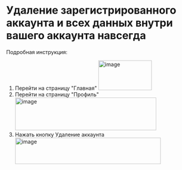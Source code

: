 # Удаление зарегистрированного аккаунта и всех данных внутри вашего аккаунта навсегда
Подробная инструкция:
1. Перейти на страницу "Главная"  <img width="143" height="80" alt="image" src="https://github.com/user-attachments/assets/7bf60fbc-444c-4278-bd0d-5f02c8dd509e" />
2. Перейти на страницу "Профиль"  <img width="378" height="88" alt="image" src="https://github.com/user-attachments/assets/99841fca-bd07-4612-8c31-f701a6c16471" />
3. Нажать кнопку Удаление аккаунта  <img width="390" height="71" alt="image" src="https://github.com/user-attachments/assets/84c711b1-6ba4-46a3-9d2b-bf236e39e07f" />


